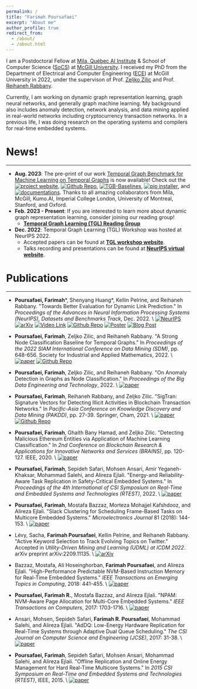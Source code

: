 ```yaml
---
permalink: /
title: "Farimah Poursafaei"
excerpt: "About me"
author_profile: true
redirect_from: 
  - /about/
  - /about.html
---
```


I am a Postdoctoral Fellow at [Mila, Québec AI Institute](https://mila.quebec/en/) & School of Computer Science ([SoCS](https://www.cs.mcgill.ca)) at [McGill University](https://www.mcgill.ca).
I received my PhD from the Department of Electrical and Computer Engineering ([ECE](https://www.mcgill.ca/ece/)) at McGill University in 2022, under the supervison of Prof. [Zeljko Zilic](http://www.iml.ece.mcgill.ca/people/professors/zilic/) and Prof. [Reihaneh Rabbany](http://www.reirab.com).

Currently, I am working on dynamic graph representation learning, graph neural networks, and generally graph machine learning. My background also includes anomaly detection, network analysis, and data mining applied in real-world networks including cryptocurrency transaction networks.
In a previous life, I was doing research on the operating systems and compilers for real-time embedded systems.


<a name="news"></a>
# News!
------
* **Aug. 2023**: The pre-print of our work [Temporal Graph Benchmark for Machine Learning on Temporal Graphs](https://arxiv.org/pdf/2307.01026.pdf) is now available! Check out the [![project website](https://img.shields.io/badge/website-gold)](https://tgb.complexdatalab.com), [![Github Repo](https://img.shields.io/badge/Github-link-lightgrey)](https://github.com/shenyangHuang/TGB), [![TGB-Baselines](https://img.shields.io/badge/baselines-repo-orange)](https://github.com/fpour/TGB_Baselines), [![pip installer](https://img.shields.io/badge/pypi-v0.8.0-green)](https://pypi.org/project/py-tgb/), and [![documentations](https://img.shields.io/badge/docs-purple)](https://docs.tgb.complexdatalab.com).
Thanks to all amazing collaborators from Mila, McGill, Kumo.AI, Imperial College London, University of Montreal, Stanford, and Oxford.
* **Feb. 2023 - Present**: If you are interested to learn more about dynamic graph representation learning, consider joining our reading group!
  * [**Temporal Graph Learning (TGL) Reading Group**](https://www.cs.mcgill.ca/~shuang43/rg.html)
* **Dec. 2022**: Temporal Graph Learning (TGL) Workshop was hosted at NeurIPS 2022.
  * Accepted papers can be found at [**TGL workshop website**](https://sites.google.com/view/tglworkshop2022/home).
  * Talks recording and presentations can be found at [**NeurIPS virtual website**](https://neurips.cc/virtual/2022/workshop/49999).


<a name="publications"></a>
# Publications
------
* **Poursafaei, Farimah**\*, Shenyang Huang\*, Kellin Pelrine, and Reihaneh Rabbany. \"Towards Better Evaluation for Dynamic Link Prediction.\" In *Proceedings of the Advances in Neural Information Processing Systems (NeurIPS), Datasets and Benchmarks Track*, Dec. 2022.  \\
[![NeurIPS](https://img.shields.io/badge/NeurIPS-OpenReview-red)](https://openreview.net/forum?id=1GVpwr2Tfdg)
[![arXiv](https://img.shields.io/badge/arXiv-2205.12454-b31b1b.svg)](https://arxiv.org/pdf/2207.10128.pdf)
[![Video Link](https://img.shields.io/static/v1?label=Video&message=YouTube&color=red&logo=youtube)](https://www.youtube.com/watch?v=nGBP_JjKGQI)
[![Github Repo](https://img.shields.io/badge/Github-link-lightgrey)](https://github.com/fpour/DGB)
[![Poster](https://img.shields.io/badge/NeurIPS-poster-ff69b4)](http://fpour.github.io/files/NeurIPS_2022_D_&_B_poster.pdf)
[![Blog Post](https://img.shields.io/badge/Medium-Blog-brightgreen)](https://medium.com/@shenyanghuang1996/towards-better-link-prediction-in-dynamic-graphs-cdb8bb1e24e9) 


* **Poursafaei, Farimah**, Zeljko Zilic, and Reihaneh Rabbany. \"A Strong Node Classification Baseline for Temporal
Graphs.\" In *Proceedings of the 2022 SIAM International Conference on Data Mining (SDM)*, pp. 648-656. Society
for Industrial and Applied Mathematics, 2022.  \\
[![paper](https://img.shields.io/badge/paper-yellowgreen)](https://epubs.siam.org/doi/pdf/10.1137/1.9781611977172.73)
[![Github Repo](https://img.shields.io/badge/Github-link-lightgrey)](https://github.com/fpour/TGBase)

* **Poursafaei, Farimah**, Zeljko Zilic, and Reihaneh Rabbany. \"On Anomaly Detection in Graphs as Node Classification.\" In *Proceedings of the Big Data Engineering and Technology*, 2022.  \\
[![paper](https://img.shields.io/badge/paper-yellowgreen)](https://link.springer.com/content/pdf/10.1007/978-3-031-17548-0_2.pdf)

* **Poursafaei, Farimah**, Reihaneh Rabbany, and Zeljko Zilic. \"SigTran: Signature Vectors for Detecting Illicit Activities in Blockchain Transaction Networks.\" In *Pacific-Asia Conference on Knowledge Discovery and Data Mining (PAKDD)*, pp. 27-39. Springer, Cham, 2021. \\
[![paper](https://img.shields.io/badge/paper-yellowgreen)](http://www.reirab.com/research/Papers/SigTran2021.pdf)
[![Github Repo](https://img.shields.io/badge/Github-link-lightgrey)](https://github.com/fpour/SigTran)

* **Poursafaei, Farimah**, Ghaith Bany Hamad, and Zeljko Zilic. \"Detecting Malicious Ethereum Entities via Application of Machine Learning Classification.\" In *2nd Conference on Blockchain Research & Applications for Innovative Networks and Services (BRAINS)*, pp. 120-127. IEEE, 2020. \\
[![paper](https://img.shields.io/badge/paper-yellowgreen)](https://ieeexplore.ieee.org/abstract/document/9223304)


* **Poursafaei, Farimah**, Sepideh Safari, Mohsen Ansari, Amir Yeganeh-Khaksar, Mohammad Salehi, and Alireza Ejlali. \"Energy-and Reliability-Aware Task Replication in Safety-Critical Embedded Systems.\" In *Proceedings of the 4th International of CSI Symposium on Real-Time and Embedded Systems and Technologies (RTEST)*, 2022. \\
[![paper](https://img.shields.io/badge/paper-yellowgreen)](http://sharif.edu/~ansari/pdfs/RTEST3.pdf}{link})

* **Poursafaei, Farimah**, Mostafa Bazzaz, Morteza Mohajjel Kafshdooz, and Alireza Ejlali. \"Slack Clustering for Scheduling Frame-Based Tasks on Multicore Embedded Systems.\" *Microelectronics Journal* 81 (2018): 144-153. \\
[![paper](https://img.shields.io/badge/paper-yellowgreen)](https://www.sciencedirect.com/science/article/abs/pii/S0026269217308959}{link})

* Lévy, Sacha, **Farimah Poursafaei**, Kellin Pelrine, and Reihaneh Rabbany. \"Active Keyword Selection to Track Evolving Topics on Twitter.\" Accepted in *Utility-Driven Mining and Learning (UDML) at  ICDM 2022*. arXiv preprint arXiv:2209.11135. \\
[![arXiv](https://img.shields.io/badge/arXiv-2209.11135-b31b1b.svg)](https://arxiv.org/pdf/2209.11135.pdf}{link})

* Bazzaz, Mostafa, Ali Hoseinghorban, **Farimah Poursafaei**, and Alireza Ejlali. \"High-Performance Predictable NVM-Based Instruction Memory for Real-Time Embedded Systems.\" *IEEE Transactions on Emerging Topics in Computing*, 2018: 441-455.  \\
[![paper](https://img.shields.io/badge/paper-yellowgreen)](https://ieeexplore.ieee.org/stamp/stamp.jsp?arnumber=8423095&casa_token=XNWavK4KjEIAAAAA:NozhK1AEvmQ8Wy33h222aw6YA0O-anZSbd558glbOX0dS0BLE7Nm-pByXtWAkOD8ngn_0C7reQ&tag=1}{link})

* **Poursafaei, Farimah R.**, Mostafa Bazzaz, and Alireza Ejlali. \"NPAM: NVM-Aware Page Allocation for Multi-Core Embedded Systems.\" *IEEE Transactions on Computers*, 2017: 1703-1716. \\
[![paper](https://img.shields.io/badge/paper-yellowgreen)](https://ieeexplore.ieee.org/stamp/stamp.jsp?arnumber=7926310&casa_token=-h-VcNGhE7AAAAAA:nCt_fZj2EVrsZQcy1HPm5K8K1vhM0OOoXF_HrW72Id5bo0SWMkTs6ExaOFFjWt1jJvLrAngf7A}{link})

* Ansari, Mohsen, Sepideh Safari, **Farimah R. Poursafaei**, Mohammad Salehi, and Alireza Ejlali. \"AdDQ: Low-Energy Hardware Replication for Real-Time Systems through Adaptive Dual Queue Scheduling.\" *The CSI Journal on Computer Science and Engineering (JCSE)*, 2017: 31-38.  \\
[![paper](https://img.shields.io/badge/paper-yellowgreen)](https://jcse.ir/article/13}{link})

* **Poursafaei, Farimah**, Sepideh Safari, Mohsen Ansari, Mohammad Salehi, and Alireza Ejlali. \"Offline Replication and Online Energy Management for Hard Real-Time Multicore Systems.\" In *2015 CSI Symposium on Real-Time and Embedded Systems and Technologies (RTEST)*, IEEE, 2015. \\
[![paper](https://img.shields.io/badge/paper-yellowgreen)](https://ieeexplore.ieee.org/stamp/stamp.jsp?arnumber=7369847&casa_token=pCydib3DNpIAAAAA:Gln_d4CaRT3SiPdOrcOe-QL4-u95r2KjN5onPajKY8g5ggqcqw7J3yGtjy8N7LnptlVlsGufDQ}{link})





